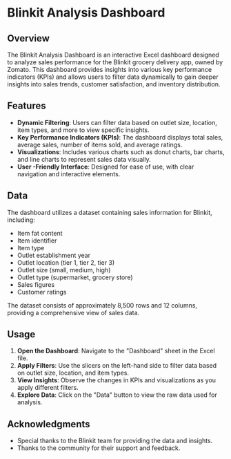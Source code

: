 # Blinkit Analysis Dashboard

## Overview
The Blinkit Analysis Dashboard is an interactive Excel dashboard designed to analyze sales performance for the Blinkit grocery delivery app, owned by Zomato. This dashboard provides insights into various key performance indicators (KPIs) and allows users to filter data dynamically to gain deeper insights into sales trends, customer satisfaction, and inventory distribution.

## Features
- **Dynamic Filtering**: Users can filter data based on outlet size, location, item types, and more to view specific insights.
- **Key Performance Indicators (KPIs)**: The dashboard displays total sales, average sales, number of items sold, and average ratings.
- **Visualizations**: Includes various charts such as donut charts, bar charts, and line charts to represent sales data visually.
- **User -Friendly Interface**: Designed for ease of use, with clear navigation and interactive elements.

## Data
The dashboard utilizes a dataset containing sales information for Blinkit, including:
- Item fat content
- Item identifier
- Item type
- Outlet establishment year
- Outlet location (tier 1, tier 2, tier 3)
- Outlet size (small, medium, high)
- Outlet type (supermarket, grocery store)
- Sales figures
- Customer ratings

The dataset consists of approximately 8,500 rows and 12 columns, providing a comprehensive view of sales data.

## Usage
1. **Open the Dashboard**: Navigate to the "Dashboard" sheet in the Excel file.
2. **Apply Filters**: Use the slicers on the left-hand side to filter data based on outlet size, location, and item types.
3. **View Insights**: Observe the changes in KPIs and visualizations as you apply different filters.
4. **Explore Data**: Click on the "Data" button to view the raw data used for analysis.

## Acknowledgments
- Special thanks to the Blinkit team for providing the data and insights.
- Thanks to the community for their support and feedback.

